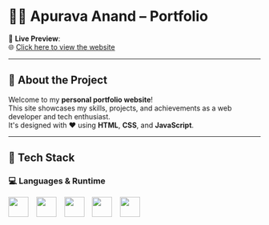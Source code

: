 # 👨‍💻 Apurava Anand – Portfolio

🚀 **Live Preview**:  
🌐 [Click here to view the website](https://github.io/Apuravaanand/Portfolio)

---

## 📁 About the Project

Welcome to my **personal portfolio website**!  
This site showcases my skills, projects, and achievements as a web developer and tech enthusiast.  
It's designed with ❤️ using **HTML**, **CSS**, and **JavaScript**.

---

## 🧰 Tech Stack

### 💻 Languages & Runtime
<p align="left">
  <img src="https://cdn.jsdelivr.net/gh/devicons/devicon/icons/html5/html5-original.svg" height="40" width="40"/>&nbsp&nbsp&nbsp
  <img src="https://cdn.jsdelivr.net/gh/devicons/devicon/icons/css3/css3-original.svg" height="40" width="40"/>&nbsp&nbsp&nbsp
  <img src="https://cdn.jsdelivr.net/gh/devicons/devicon/icons/javascript/javascript-original.svg" height="40" width="40"/>&nbsp&nbsp&nbsp
   <img src="https://cdn.jsdelivr.net/gh/devicons/devicon/icons/git/git-original.svg" height="40" width="40"/>&nbsp&nbsp&nbsp
  <img src="https://cdn.jsdelivr.net/gh/devicons/devicon/icons/vscode/vscode-original.svg" height="40" width="40"/>&nbsp&nbsp&nbsp
</p>


